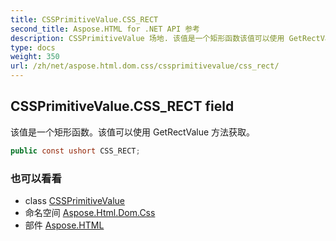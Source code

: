 ```yaml
---
title: CSSPrimitiveValue.CSS_RECT
second_title: Aspose.HTML for .NET API 参考
description: CSSPrimitiveValue 场地. 该值是一个矩形函数该值可以使用 GetRectValue 方法获取
type: docs
weight: 350
url: /zh/net/aspose.html.dom.css/cssprimitivevalue/css_rect/
---
```

## CSSPrimitiveValue.CSS_RECT field

该值是一个矩形函数。该值可以使用 GetRectValue 方法获取。

```csharp
public const ushort CSS_RECT;
```

### 也可以看看

* class [CSSPrimitiveValue](../)
* 命名空间 [Aspose.Html.Dom.Css](../../cssprimitivevalue/)
* 部件 [Aspose.HTML](../../../)



